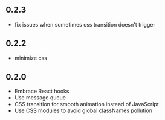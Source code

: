 ## 0.2.3

- fix issues when sometimes css transition doesn't trigger

## 0.2.2

- minimize css

## 0.2.0

- Embrace React hooks
- Use message queue
- CSS transition for smooth animation instead of JavaScript
- Use CSS modules to avoid global classNames pollution

